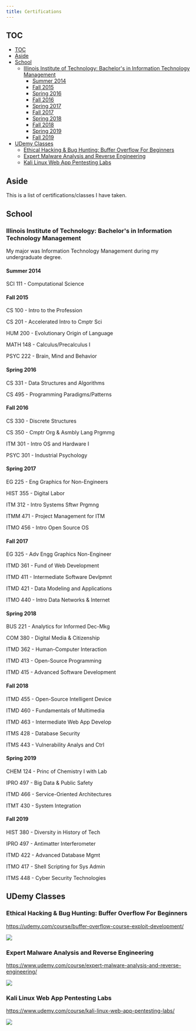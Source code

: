 ```yaml
---
title: Certifications
---
```


## TOC

<!-- TOC -->

- [TOC](#toc)
- [Aside](#aside)
- [School](#school)
    - [Illinois Institute of Technology: Bachelor's in Information Technology Management](#illinois-institute-of-technology-bachelors-in-information-technology-management)
        - [Summer 2014](#summer-2014)
        - [Fall 2015](#fall-2015)
        - [Spring 2016](#spring-2016)
        - [Fall 2016](#fall-2016)
        - [Spring 2017](#spring-2017)
        - [Fall 2017](#fall-2017)
        - [Spring 2018](#spring-2018)
        - [Fall 2018](#fall-2018)
        - [Spring 2019](#spring-2019)
        - [Fall 2019](#fall-2019)
- [UDemy Classes](#udemy-classes)
    - [Ethical Hacking & Bug Hunting: Buffer Overflow For Beginners](#ethical-hacking--bug-hunting-buffer-overflow-for-beginners)
    - [Expert Malware Analysis and Reverse Engineering](#expert-malware-analysis-and-reverse-engineering)
    - [Kali Linux Web App Pentesting Labs](#kali-linux-web-app-pentesting-labs)

<!-- /TOC -->

## Aside

This is a list of certifications/classes I have taken.

## School

### Illinois Institute of Technology: Bachelor's in Information Technology Management

My major was Information Technology Management during my undergraduate degree.

#### Summer 2014
SCI 111 - Computational Science

#### Fall 2015
CS   100 - Intro to the Profession

CS   201 - Accelerated Intro to Cmptr Sci

HUM  200 - Evolutionary Origin of Language

MATH 148 - Calculus/Precalculus I

PSYC 222 - Brain, Mind and Behavior

#### Spring 2016
CS 331 - Data Structures and Algorithms

CS 495 - Programming Paradigms/Patterns

#### Fall 2016
CS   330 - Discrete Structures

CS   350 - Cmptr Org & Asmbly Lang Prgmmg

ITM  301 - Intro OS and Hardware I

PSYC 301 - Industrial Psychology

#### Spring 2017
EG   225 - Eng Graphics for Non-Engineers

HIST 355 - Digital Labor

ITM  312 - Intro Systems Sftwr Prgmng

ITMM 471 - Project Management for ITM

ITMO 456 - Intro Open Source OS


#### Fall 2017

EG   325 - Adv Engg Graphics Non-Engineer  

ITMD 361 - Fund of Web Development  

ITMD 411 - Intermediate Software Devlpmnt  

ITMD 421 - Data Modeling and Applications  

ITMO 440 - Intro Data Networks & Internet 

#### Spring 2018
BUS  221 - Analytics for Informed Dec-Mkg  

COM  380 - Digital Media & Citizenship  

ITMD 362 - Human-Computer Interaction  

ITMD 413 - Open-Source Programming  

ITMD 415 - Advanced Software Development 


#### Fall 2018
ITMD 455 - Open-Source Intelligent Device  

ITMD 460 - Fundamentals of Multimedia  

ITMD 463 - Intermediate Web App Develop  

ITMS 428 - Database Security  

ITMS 443 - Vulnerability Analys and Ctrl 


#### Spring 2019
CHEM 124 - Princ of Chemistry I with Lab  

IPRO 497 - Big Data & Public Safety  

ITMD 466 - Service-Oriented Architectures  

ITMT 430 - System Integration 

#### Fall 2019
HIST 380 - Diversity in History of Tech  

IPRO 497 - Antimatter Interferometer  

ITMD 422 - Advanced Database Mgmt

ITMO 417 - Shell Scripting for Sys Admin  

ITMS 448 - Cyber Security Technologies 

## UDemy Classes

### Ethical Hacking & Bug Hunting: Buffer Overflow For Beginners

<https://udemy.com/course/buffer-overflow-course-exploit-development/>

![](/images/udemy-certificates/UC-01ed10f6-3061-436f-b74d-f6be27737cdc.jpg)

### Expert Malware Analysis and Reverse Engineering

<https://www.udemy.com/course/expert-malware-analysis-and-reverse-engineering/>

![](/images/udemy-certificates/UC-4bd750a8-8a31-443b-9cce-eb92d76d21f8.jpg)

### Kali Linux Web App Pentesting Labs

<https://www.udemy.com/course/kali-linux-web-app-pentesting-labs/>

![](/images/udemy-certificates/UC-f69d96a5-084a-47ee-be3f-7c501416f7a8.jpg)